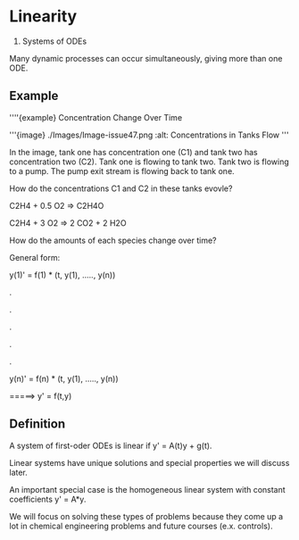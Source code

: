 # Linearity
1. Systems of ODEs


Many dynamic processes can occur simultaneously, giving more than one ODE.

## Example
''''{example} Concentration Change Over Time

'''{image} ./Images/Image-issue47.png
:alt: Concentrations in Tanks Flow
'''


In the image, tank one has concentration one (C1) and tank two has concentration two (C2). Tank one is flowing to tank two. Tank two is flowing to a pump. The pump exit stream is flowing back to tank one. 


How do the concentrations C1 and C2 in these tanks evovle?


C2H4 + 0.5 O2 => C2H4O


C2H4 + 3 O2 => 2 CO2 + 2 H2O


How do the amounts of each species change over time?


General form: 


y(1)' = f(1) * (t, y(1), ....., y(n))

.

.

.                                                  

.

.

y(n)' = f(n) * (t, y(1), ....., y(n))
 
 =====>  y' = f(t,y)

 ## Definition 

A system of first-oder ODEs is linear if y' = A(t)y + g(t).


Linear systems have unique solutions and special properties we will discuss later. 


An important special case is the homogeneous linear system with constant coefficients y' = A*y.


We will focus on solving these types of problems because they come up a lot in chemical engineering problems and future courses (e.x. controls).  
